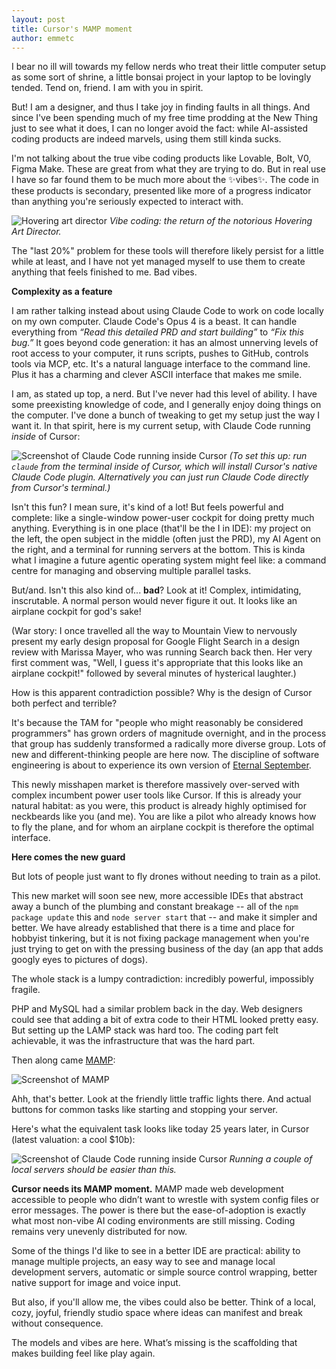 ```yaml
---
layout: post
title: Cursor's MAMP moment
author: emmetc
---
```


I bear no ill will towards my fellow nerds who treat their little computer setup as some sort of shrine, a little bonsai project in your laptop to be lovingly tended. Tend on, friend. I am with you in spirit.

But! I am a designer, and thus I take joy in finding faults in all things. And since I've been spending much of my free time prodding at the New Thing just to see what it does, I can no longer avoid the fact: while AI-assisted coding products are indeed marvels, using them still kinda sucks.

I'm not talking about the true vibe coding products like Lovable, Bolt, V0, Figma Make. These are great from what they are trying to do. But in real use I have so far found them to be much more about the ✨vibes✨. The code in these products is secondary, presented like more of a progress indicator than anything you're seriously expected to interact with.

![Hovering art director](http://thoughtwax.com/uploads/2025/cursor-hovering-art-director.gif)
*Vibe coding: the return of the notorious Hovering Art Director.*

The "last 20%" problem for these tools will therefore likely persist for a little while at least, and I have not yet managed myself to use them to create anything that feels finished to me. Bad vibes.

**Complexity as a feature**

I am rather talking instead about using Claude Code to work on code locally on my own computer. Claude Code's Opus 4 is a beast. It can handle everything from _“Read this detailed PRD and start building”_ to _“Fix this bug.”_ It goes beyond code generation: it has an almost unnerving levels of root access to your computer, it runs scripts, pushes to GitHub, controls tools via MCP, etc. It's a natural language interface to the command line. Plus it has a charming and clever ASCII interface that makes me smile.

I am, as stated up top, a nerd. But I've never had this level of ability. I have some preexisting knowledge of code, and I generally enjoy doing things on the computer. I've done a bunch of tweaking to get my setup just the way I want it. In that spirit, here is my current setup, with Claude Code running *inside* of Cursor:

![Screenshot of Claude Code running inside Cursor](http://thoughtwax.com/uploads/2025/cursor-with-claude.png)
*(To set this up: run `claude` from the terminal inside of Cursor, which will install Cursor's native Claude Code plugin. Alternatively you can just run Claude Code directly from Cursor's terminal.)*

Isn't this fun? I mean sure, it's kind of a lot! But feels powerful and complete: like a single-window power-user cockpit for doing pretty much anything. Everything is in one place (that'll be the I in IDE): my project on the left, the open subject in the middle (often just the PRD), my AI Agent on the right, and a terminal for running servers at the bottom. This is kinda what I imagine a future agentic operating system might feel like: a command centre for managing and observing multiple parallel tasks.

But/and. Isn't this also kind of... **bad**? Look at it! Complex, intimidating, inscrutable. A normal person would never figure it out. It looks like an airplane cockpit for god's sake!

(War story: I once travelled all the way to Mountain View to nervously present my early design proposal for Google Flight Search in a design review with Marissa Mayer, who was running Search back then. Her very first comment was, "Well, I guess it's appropriate that this looks like an airplane cockpit!" followed by several minutes of hysterical laughter.)

How is this apparent contradiction possible? Why is the design of Cursor both perfect and terrible?

It's because the TAM for "people who might reasonably be considered programmers" has grown orders of magnitude overnight, and in the process that group has suddenly transformed a radically more diverse group. Lots of new and different-thinking people are here now. The discipline of software engineering is about to experience its own version of [Eternal September](https://en.wikipedia.org/wiki/Eternal_September).

This newly misshapen market is therefore massively over-served with complex incumbent power user tools like Cursor. If this is already your natural habitat: as you were, this product is already highly optimised for neckbeards like you (and me). You are like a pilot who already knows how to fly the plane, and for whom an airplane cockpit is therefore the optimal interface.

**Here comes the new guard**

But lots of people just want to fly drones without needing to train as a pilot.

This new market will soon see new, more accessible IDEs that abstract away a bunch of the plumbing and constant breakage -- all of the `npm package update` this and `node server start` that -- and make it simpler and better. We have already established that there is a time and place for hobbyist tinkering, but it is not fixing package management when you're just trying to get on with the pressing business of the day (an app that adds googly eyes to pictures of dogs).

The whole stack is a lumpy contradiction: incredibly powerful, impossibly fragile.

PHP and MySQL had a similar problem back in the day. Web designers could see that adding a bit of extra code to their HTML looked pretty easy. But setting up the LAMP stack was hard too. The coding part felt achievable, it was the infrastructure that was the hard part.

Then along came [MAMP](https://en.wikipedia.org/wiki/MAMP):

![Screenshot of MAMP](http://thoughtwax.com/uploads/2025/cursor-mamp.png)

Ahh, that's better. Look at the friendly little traffic lights there. And actual buttons for common tasks like starting and stopping your server.

Here's what the equivalent task looks like today 25 years later, in Cursor (latest valuation: a cool $10b):

![Screenshot of Claude Code running inside Cursor](http://thoughtwax.com/uploads/2025/cursor-terminal.png)
*Running a couple of local servers should be easier than this.*

**Cursor needs its MAMP moment.** MAMP made web development accessible to people who didn’t want to wrestle with system config files or error messages. The power is there but the ease-of-adoption is exactly what most non-vibe AI coding environments are still missing. Coding remains very unevenly distributed for now.

Some of the things I'd like to see in a better IDE are practical: ability to manage multiple projects, an easy way to see and manage local development servers, automatic or simple source control wrapping, better native support for image and voice input.

But also, if you'll allow me, the vibes could also be better. Think of a local, cozy, joyful, friendly studio space where ideas can manifest and break without consequence.

The models and vibes are here. What’s missing is the scaffolding that makes building feel like play again.